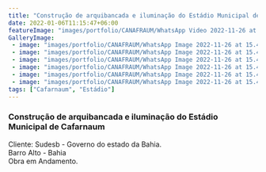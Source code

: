 ```yaml
---
title: "Construção de arquibancada e iluminação do Estádio Municipal de Cafarnaum"
date: 2022-01-06T11:15:47+06:00
featureImage: "images/portfolio/CANAFRAUM/WhatsApp Video 2022-11-26 at 15.49.15.mp4"
GalleryImage: 
 - image: "images/portfolio/CANAFRAUM/WhatsApp Image 2022-11-26 at 15.47.06.jpeg"
 - image: "images/portfolio/CANAFRAUM/WhatsApp Image 2022-11-26 at 15.47.06(1).jpeg"
 - image: "images/portfolio/CANAFRAUM/WhatsApp Image 2022-11-26 at 15.47.07.jpeg"
 - image: "images/portfolio/CANAFRAUM/WhatsApp Image 2022-11-26 at 15.47.07(1).jpeg"
 - image: "images/portfolio/CANAFRAUM/WhatsApp Image 2022-11-26 at 15.47.08.jpeg"
 - image: "images/portfolio/CANAFRAUM/WhatsApp Image 2022-11-26 at 15.48.52.jpeg"
tags: ["Cafarnaum", "Estádio"]
---
```

  ### Construção de arquibancada e iluminação do Estádio Municipal de Cafarnaum

  Cliente: Sudesb - Governo do estado da Bahia.\
  Barro Alto - Bahia\
  Obra em Andamento.
